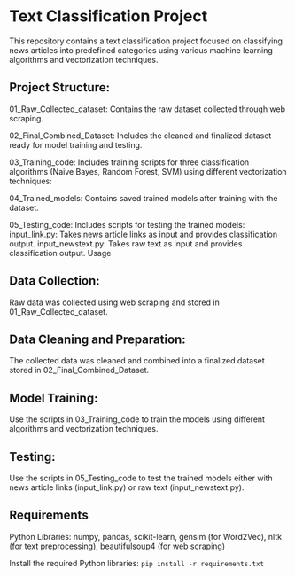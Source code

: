 # **Text Classification Project**

This repository contains a text classification project focused on classifying news articles into predefined categories using various machine learning algorithms and vectorization techniques.

## **Project Structure:**

01_Raw_Collected_dataset: Contains the raw dataset collected through web scraping.

02_Final_Combined_Dataset: Includes the cleaned and finalized dataset ready for model training and testing.

03_Training_code: Includes training scripts for three classification algorithms (Naive Bayes, Random Forest, SVM) using different vectorization techniques:

04_Trained_models: Contains saved trained models after training with the dataset.

05_Testing_code: Includes scripts for testing the trained models:
input_link.py: Takes news article links as input and provides classification output.
input_newstext.py: Takes raw text as input and provides classification output.
Usage

## **Data Collection:** 
Raw data was collected using web scraping and stored in 01_Raw_Collected_dataset.

## **Data Cleaning and Preparation:** 
The collected data was cleaned and combined into a finalized dataset stored in 02_Final_Combined_Dataset.

## **Model Training:** 
Use the scripts in 03_Training_code to train the models using different algorithms and vectorization techniques.

## **Testing:** 
Use the scripts in 05_Testing_code to test the trained models either with news article links (input_link.py) or raw text (input_newstext.py).

## **Requirements**
Python Libraries: numpy, pandas, scikit-learn, gensim (for Word2Vec), nltk (for text preprocessing), beautifulsoup4 (for web scraping)

Install the required Python libraries:
`pip install -r requirements.txt`
